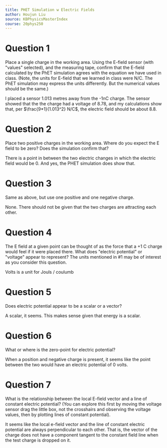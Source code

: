 ```yaml
---
title: PHET Simulation w Electric Fields
author: Houjun Liu
source: KBPhysicsMasterIndex
course: 20phys250
---
```


# Question 1
Place a single charge in the working area. Using the E-field sensor (with "values" selected), and the measuring tape, confirm that the E-field calculated by the PhET simulation agrees with the equation we have used in class. (Note, the units for E-field that we learned in class were N/C. The PhET simulation may express the units differently. But the numerical values should be the same.)

I placed a sensor 1.013 metres away from the -1nC charge. The sensor showed that the the charge had a voltage of 8.78, and my calculations show that, per $\frac{9*1}{1.013^2} N/C$, the electric field should be about 8.8.

# Question 2
Place two positive charges in the working area. Where do you expect the E field to be zero? Does the simulation confirm that?

There is a point in between the two electric changes in which the electric field would be 0. And yes, the PHET simulation does show that.

# Question 3
Same as above, but use one positive and one negative charge.

None. There should not be given that the two charges are attracting each other.

# Question 4
The E field at a given point can be thought of as the force that a +1 C charge would feel if it were placed there. What does "electric potential" or "voltage" appear to represent? The units mentioned in #1 may be of interest as you consider this question.

Volts is a unit for Jouls / coulumb

# Question 5
Does electric potential appear to be a scalar or a vector?

A scalar, it seems. This makes sense given that energy is a scalar.

# Question 6
What or where is the zero-point for electric potential?

When a position and negative charge is present, it seems like the point between the two would have an electric potential of 0 volts.

# Question 7
 What is the relationship between the local E-field vector and a line of constant electric potential? (You can explore this first by moving the voltage sensor drag the little box, not the crosshairs and observing the voltage values, then by plotting lines of constant potential).
 
 It seems like the local e-field vector and the line of constant electric potential are always perpendicular to each other. That is, the vector of the charge does not have a component tangent to the constant field line when the test charge is dropped on it.
 

